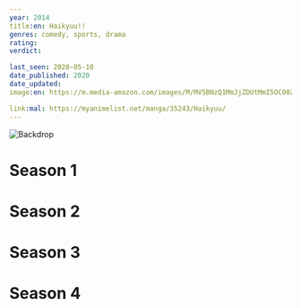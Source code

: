 ```yaml
---
year: 2014
title:en: Haikyuu!!
genres: comedy, sports, drama
rating:
verdict:

last_seen: 2020-05-10
date_published: 2020
date_updated:
image:en: https://m.media-amazon.com/images/M/MV5BNzQ1MmJjZDUtMmI5OC00ZDk2LThkODQtODgwYmU0MTIzNDhmXkEyXkFqcGdeQXVyNDgyODgxNjE@._V1_.jpg

link:mal: https://myanimelist.net/manga/35243/Haikyuu/
---
```


![Backdrop](https://image.tmdb.org/t/p/original/dlPVXJglJ4XiIwbGwEFJj5C20Sr.jpg)

<!-- SEASON DIVIDER -->
# Season 1

<!-- SEASON DIVIDER -->
# Season 2

<!-- SEASON DIVIDER -->
# Season 3

<!-- SEASON DIVIDER -->
# Season 4
